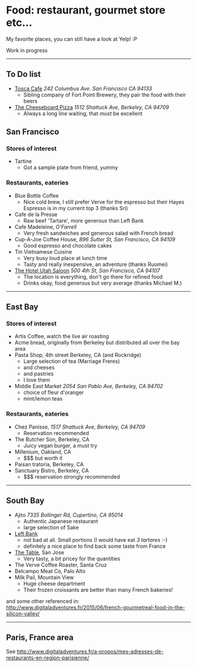 # Food: restaurant, gourmet store etc...

My favorite places, you can still have a look at Yelp! :P

Work in progress

---

## To Do list

+ [Tosca Cafe](http://toscacafesf.com/)
  *242 Columbus Ave. San Francisco CA 94133*
  * Sibling company of Fort Point Brewery, they pair the food with their beers
+ [The Cheeseboard Pizza](http://cheeseboardcollective.coop)
  *1512 Shattuck Ave, Berkeley, CA 94709*
  * Always a long line waiting, that _must_ be excellent

## San Francisco

### Stores of interest

+ Tartine
  * Got a sample plate from friend, yummy

### Restaurants, eateries

+ Blue Bottle Coffee
  * Nice cold brew, I still prefer Verve for the espresso but their Hayes
    Espresso is in my current top 3 (thanks Sri)
+ Cafe de la Presse
  * Raw beef 'Tartare', more generous than Left Bank
+ Cafe Madeleine, *O'Farrell*
  * Very fresh sandwiches and generous salad with French bread
+ Cup-A-Joe Coffee House,
  *896 Sutter St, San Francisco, CA 94109*
  + Good espresso and chocolate cakes
+ Tin Vietnamese Cuisine
  * Very busy loud place at lunch time
  * Tasty and really inexpensive, an adventure (thanks Ruomei)
+ [The Hotel Utah Saloon](http://hotelutah.com)
  *500 4th St, San Francisco, CA 94107*
  * The location is everything, don't go there for refined food
  * Drinks okay, food generous but very average
    (thanks Michael M.)


---

## East Bay

### Stores of interest

+ Artis Coffee, watch the live air roasting
+ Acme bread, originally from Berkeley but distributed all over the bay area
+ Pasta Shop, 4th street Berkeley, CA (and Rockridge)
  * Large selection of tea (Marriage Freres)
  * and cheeses
  * and pastries
  * I love them
+ Middle East Market
  *2054 San Pablo Ave, Berkeley, CA 94702*
  * choice of fleur d'oranger
  * mint/lemon teas

### Restaurants, eateries

+ Chez Panisse,
  *1517 Shattuck Ave, Berkeley, CA 94709*
  * Reservation recommended
+ The Butcher Son, Berkeley, CA
  * Juicy vegan burger, a must try
+ Millenium, Oakland, CA
  * $$$ but worth it
+ Paisan tratoria, Berkeley, CA
+ Sanctuary Bistro, Berkeley, CA
  * $$$ reservation strongly recommended

---

## South Bay

+ Ajito
  *7335 Bollinger Rd, Cupertino, CA 95014*
  * Authentic Japanese restaurant
  * large selection of Sake
+ [Left Bank](http://www.leftbank.com/)
  * not bad at all. Small portions (I would have eat *3 tartares* :-)
  * definitely a nice place to find back some taste from France
+ [The Table](http://www.thetablesj.com/), San Jose
  * Very tasty, a bit pricey for the quantities
+ The Verve Coffee Roaster, Santa Cruz
+ Belcampo Meat Co, Palo Alto
+ Milk Pail, Mountain View
  * Huge cheese department
  * Their frozen croissants are better than many French bakeries!

and some other referenced in:
http://www.digitaladventures.fr/2015/06/french-gourmetreal-food-in-the-silicon-valley/

---

## Paris, France area

See http://www.digitaladventures.fr/a-propos/mes-adresses-de-restaurants-en-region-parisienne/
